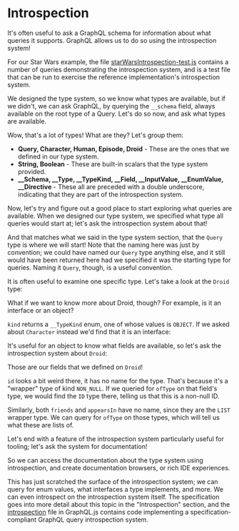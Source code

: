 <h1>Introspection</h1><div><p>It&apos;s often useful to ask a GraphQL schema for information about what
queries it supports. GraphQL allows us to do so using the introspection
system!</p><p>For our Star Wars example, the file
<a href="https://github.com/graphql/graphql-js/blob/master/src/__tests__/starWarsIntrospection-test.js" target="_blank" rel="nofollow noopener noreferrer">starWarsIntrospection-test.js</a>
contains a number of queries demonstrating the introspection system, and is a
test file that can be run to exercise the reference implementation&apos;s
introspection system.</p><p>We designed the type system, so we know what types are available, but if
we didn&apos;t, we can ask GraphQL, by querying the <code>__schema</code> field, always
available on the root type of a Query. Let&apos;s do so now, and ask what types
are available.</p><div id="r101"><div class="miniGraphiQL" data-reactroot data-reactid="1" data-react-checksum="-1260504911"><div class="query-editor" data-reactid="2"></div><div class="result-window" data-reactid="3"></div></div></div><p>Wow, that&apos;s a lot of types! What are they? Let&apos;s group them:</p><ul><li><strong>Query, Character, Human, Episode, Droid</strong> - These are the ones that we
defined in our type system.</li><li><strong>String, Boolean</strong> - These are built-in scalars that the type system
provided.</li><li><strong>__Schema, __Type, __TypeKind, __Field, __InputValue,
__EnumValue, __Directive</strong> - These all are preceded with a double
underscore, indicating that they are part of the introspection system.</li></ul><p>Now, let&apos;s try and figure out a good place to start exploring what queries are
available. When we designed our type system, we specified what type all queries
would start at; let&apos;s ask the introspection system about that!</p><div id="r102"><div class="miniGraphiQL" data-reactroot data-reactid="1" data-react-checksum="-1260504911"><div class="query-editor" data-reactid="2"></div><div class="result-window" data-reactid="3"></div></div></div><p>And that matches what we said in the type system section, that
the <code>Query</code> type is where we will start! Note that the naming here
was just by convention; we could have named our <code>Query</code> type anything
else, and it still would have been returned here had we specified it
was the starting type for queries. Naming it <code>Query</code>, though, is a useful
convention.</p><p>It is often useful to examine one specific type. Let&apos;s take a look at
the <code>Droid</code> type:</p><div id="r103"><div class="miniGraphiQL" data-reactroot data-reactid="1" data-react-checksum="-1260504911"><div class="query-editor" data-reactid="2"></div><div class="result-window" data-reactid="3"></div></div></div><p>What if we want to know more about Droid, though? For example, is it
an interface or an object?</p><div id="r104"><div class="miniGraphiQL" data-reactroot data-reactid="1" data-react-checksum="-1260504911"><div class="query-editor" data-reactid="2"></div><div class="result-window" data-reactid="3"></div></div></div><p><code>kind</code> returns a <code>__TypeKind</code> enum, one of whose values is <code>OBJECT</code>. If
we asked about <code>Character</code> instead we&apos;d find that it is an interface:</p><div id="r105"><div class="miniGraphiQL" data-reactroot data-reactid="1" data-react-checksum="-1260504911"><div class="query-editor" data-reactid="2"></div><div class="result-window" data-reactid="3"></div></div></div><p>It&apos;s useful for an object to know what fields are available, so let&apos;s
ask the introspection system about <code>Droid</code>:</p><div id="r106"><div class="miniGraphiQL" data-reactroot data-reactid="1" data-react-checksum="-1260504911"><div class="query-editor" data-reactid="2"></div><div class="result-window" data-reactid="3"></div></div></div><p>Those are our fields that we defined on <code>Droid</code>!</p><p><code>id</code> looks a bit weird there, it has no name for the type. That&apos;s
because it&apos;s a &quot;wrapper&quot; type of kind <code>NON_NULL</code>. If we queried for
<code>ofType</code> on that field&apos;s type, we would find the <code>ID</code> type there,
telling us that this is a non-null ID.</p><p>Similarly, both <code>friends</code> and <code>appearsIn</code> have no name, since they are the
<code>LIST</code> wrapper type. We can query for <code>ofType</code> on those types, which will
tell us what these are lists of.</p><div id="r107"><div class="miniGraphiQL" data-reactroot data-reactid="1" data-react-checksum="-1260504911"><div class="query-editor" data-reactid="2"></div><div class="result-window" data-reactid="3"></div></div></div><p>Let&apos;s end with a feature of the introspection system particularly useful
for tooling; let&apos;s ask the system for documentation!</p><div id="r108"><div class="miniGraphiQL" data-reactroot data-reactid="1" data-react-checksum="-1260504911"><div class="query-editor" data-reactid="2"></div><div class="result-window" data-reactid="3"></div></div></div><p>So we can access the documentation about the type system using introspection,
and create documentation browsers, or rich IDE experiences.</p><p>This has just scratched the surface of the introspection system; we can
query for enum values, what interfaces a type implements, and more. We
can even introspect on the introspection system itself. The specification goes
into more detail about this topic in the &quot;Introspection&quot; section, and the <a href="https://github.com/graphql/graphql-js/blob/master/src/type/introspection.js" target="_blank" rel="nofollow noopener noreferrer">introspection</a>
file in GraphQL.js contains code implementing a specification-compliant GraphQL
query introspection system.</p></div>

